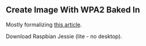 
Create Image With WPA2 Baked In
-------------------------------

Mostly formalizing [this article](http://desertbot.io/ssh-into-pi-zero-over-usb/).

Download Raspbian Jessie (lite - no desktop).
